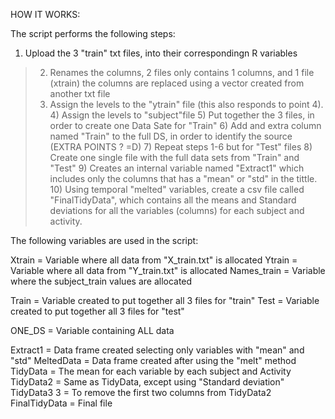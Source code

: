 HOW IT WORKS:

The script performs the following steps:

1) Upload the 3 "train" txt files, into their correspondingn R variables 
>2) Renames the columns, 2 files only contains 1 columns, and 1 file (xtrain) the columns are replaced using a vector created from another txt file 
>3) Assign the levels to the "ytrain" file (this also responds to point 4). 4) Assign the levels to "subject"file 5) Put together the 3 files, in order to create one Data Sate for "Train" 6) Add and extra column named "Train" to the full DS, in order to identify the source (EXTRA POINTS ? =D) 7) Repeat steps 1-6 but for "Test" files 8) Create one single file with the full data sets from "Train" and "Test" 9) Creates an internal variable named "Extract1" which includes only the columns that has a "mean" or "std" in the tittle. 10) Using temporal "melted" variables, create a csv file called "FinalTidyData", which contains all the means and Standard deviations for all the variables (columns) for each subject and activity.

The following variables are used in the script:

Xtrain = Variable where all data from "X_train.txt" is allocated
Ytrain = Variable where all data from "Y_train.txt" is allocated
Names_train = Variable where the subject_train values are allocated

Train = Variable created to put together all 3 files for "train"
Test = Variable created to put together all 3 files for "test"

ONE_DS = Variable containing ALL data

Extract1 = Data frame created selecting only variables with "mean" and "std"
MeltedData = Data frame created after using the "melt" method
TidyData = The mean for each variable by each subject and Activity
TidyData2 = Same as TidyData, except using "Standard deviation"
TidyData3 3 = To remove the first two columns from TidyData2
FinalTidyData = Final file

